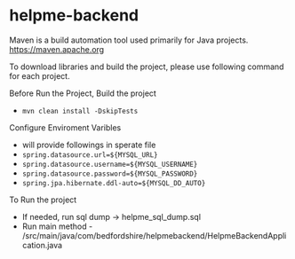 # helpme-backend

Maven is a build automation tool used primarily for Java projects.
https://maven.apache.org

To download libraries and build the project, please use following command for each project.

Before Run the Project, Build the project
- ``` mvn clean install -DskipTests ```

Configure Enviroment Varibles
- will provide followings in sperate file
- ``` spring.datasource.url=${MYSQL_URL} ```
- ``` spring.datasource.username=${MYSQL_USERNAME} ```
- ``` spring.datasource.password=${MYSQL_PASSWORD} ```
- ``` spring.jpa.hibernate.ddl-auto=${MYSQL_DD_AUTO} ```

To Run the project 
- If needed, run sql dump -> helpme_sql_dump.sql
- Run main method - /src/main/java/com/bedfordshire/helpmebackend/HelpmeBackendApplication.java
